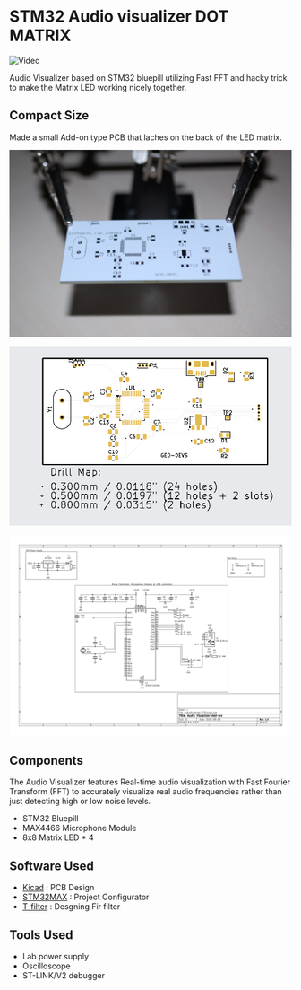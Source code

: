 # STM32 Audio visualizer DOT MATRIX

![Video](Preview/Video.gif)

Audio Visualizer based on STM32 bluepill utilizing Fast FFT and hacky trick to make the Matrix LED working nicely together. 


## Compact Size

Made a small Add-on type PCB that laches on the back of the  LED matrix.

![Image](Preview/pcb_image.JPG)

![Image](audioVisualizer_PCB/Preview/PCB.png)

![Image](audioVisualizer_PCB/Preview/Schematic.png)


## Components 
The Audio Visualizer features Real-time audio visualization with Fast Fourier Transform (FFT) to accurately visualize real audio frequencies rather than just detecting high or low noise levels.

* STM32 Bluepill
* MAX4466 Microphone Module
* 8x8 Matrix LED * 4

## Software Used

* [Kicad](https://www.kicad.org/) : PCB Design 
* [STM32MAX](https://www.st.com/en/development-tools/stm32cubemx.html) : Project Configurator 
* [T-filter](http://t-filter.engineerjs.com/) : Desgning Fir filter

## Tools Used

* Lab power supply
* Oscilloscope 
* ST-LINK/V2 debugger


